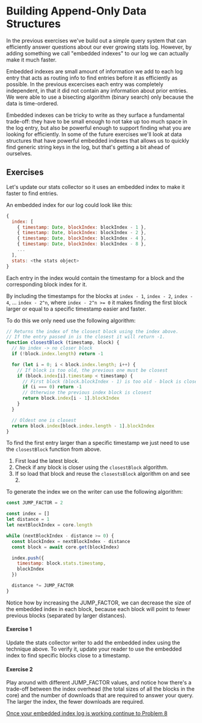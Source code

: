 # Building Append-Only Data Structures

In the previous exercises we've build out a simple query system that can efficiently answer questions about our ever growing stats log. However, by adding something we call "embedded indexes" to our log we can actually make it much faster.

Embedded indexes are small amount of information we add to each log entry that acts as routing info to find entries before it as efficiently as possible. In the previous excercises each entry was completely independent, in that it did not contain any information about prior entries. We were able to use a bisecting algorithm (binary search) only because the data is time-ordered.

Embedded indexes can be tricky to write as they surface a fundamental trade-off: they have to be small enough to not take up too much space in the log entry, but also be powerful enough to support finding what you are looking for efficiently. In some of the future exercises we'll look at data structures that have powerful embedded indexes that allows us to quickly find generic string keys in the log, but that's getting a bit ahead of ourselves.

## Exercises

Let's update our stats collector so it uses an embedded index to make it faster to find entries.

An embedded index for our log could look like this:

```js
{
  index: [
    { timestamp: Date, blockIndex: blockIndex - 1 },
    { timestamp: Date, blockIndex: blockIndex - 2 },
    { timestamp: Date, blockIndex: blockIndex - 4 },
    { timestamp: Date, blockIndex: blockIndex - 8 },
    ...
  ],
  stats: <the stats object>
}
```

Each entry in the index would contain the timestamp for a block and the corresponding block index for it.

By including the timestamps for the blocks at `index - 1`, `index - 2`, `index - 4`, ... `index - 2^n`, where `index - 2^n >= 0` it makes finding the first block larger or equal to a specific timestamp easier and faster.

To do this we only need use the following algorithm:

```js
// Returns the index of the closest block using the index above.
// If the entry passed in is the closest it will return -1.
function closestBlock (timestamp, block) {
  // No index -> no closer block
  if (!block.index.length) return -1

  for (let i = 0; i < block.index.length; i++) {
    // If block is too old, the previous one must be closest
    if (block.index[i].timestamp < timestamp) {
      // First block (block.blockIndex - 1) is too old - block is closest
      if (i === 0) return -1
      // Otherwise the previous index block is closest
      return block.index[i - 1].blockIndex
    }
  }

  // Oldest one is closest
  return block.index[block.index.length - 1].blockIndex
}
```

To find the first entry larger than a specific timestamp we just need to use the `closestBlock` function from above.

1. First load the latest block.
2. Check if any block is closer using the `closestBlock` algorithm.
3. If so load that block and reuse the `closestsBlock` algorithm on and see 2.

To generate the index we on the writer can use the following algorithm:

```js
const JUMP_FACTOR = 2

const index = []
let distance = 1
let nextBlockIndex = core.length

while (nextBlockIndex - distance >= 0) {
  const blockIndex = nextBlockIndex - distance
  const block = await core.get(blockIndex)

  index.push({
    timestamp: block.stats.timestamp,
    blockIndex
  })

  distance *= JUMP_FACTOR
}
```

Notice how by increasing the JUMP_FACTOR, we can decrease the size of the embedded index in each block, because each block will point to fewer previous blocks (separated by larger distances).

#### Exercise 1

Update the stats collector writer to add the embedded index using the technique above.
To verify it, update your reader to use the embedded index to find specific blocks close to a timestamp.

#### Exercise 2

Play around with different JUMP_FACTOR values, and notice how there's a trade-off between the index overhead (the total sizes of all the blocks in the core) and the number of downloads that are required to answer your query. The larger the index, the fewer downloads are required.

[Once your embedded index log is working continue to Problem 8](08.md)
